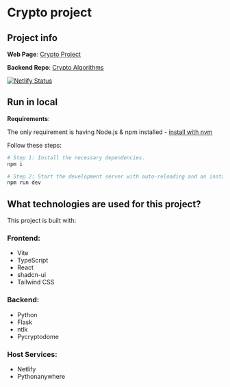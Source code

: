 # Crypto project

## Project info

**Web Page**: [Crypto Project](https://cryptohubunal.netlify.app/)

**Backend Repo**: [Crypto Algorithms](https://github.com/dacortess/Intro-Crypto-Algorithms)

[![Netlify Status](https://api.netlify.com/api/v1/badges/009c662c-8130-472a-a75c-cd739ed542ea/deploy-status)](https://app.netlify.com/sites/cryptohubunal/deploys)

## Run in local

**Requirements**:

The only requirement is having Node.js & npm installed - [install with nvm](https://github.com/nvm-sh/nvm#installing-and-updating)

Follow these steps:

```sh
# Step 1: Install the necessary dependencies.
npm i

# Step 2: Start the development server with auto-reloading and an instant preview.
npm run dev
```


## What technologies are used for this project?

This project is built with:

### Frontend: 

- Vite
- TypeScript
- React
- shadcn-ui
- Tailwind CSS

### Backend:

- Python
- Flask
- ntlk
- Pycryptodome

### Host Services:

- Netlify
- Pythonanywhere
